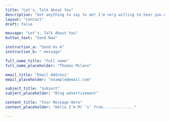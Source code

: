 ```yaml
---
title: "Let's, Talk About You"
description: "Got anything to say to me? I'm very willing to hear you out"
layout: "contact"
draft: false

message: "Let's, Talk About You"
button_text: "Send Now"

instruction_a: "Send Us A"
instruction_b: " message"

full_name_title: "Full name"
full_name_placeholder: "Thomas Milano"

email_title: "Email Address"
email_placeholder: "example@email.com"

subject_title: "Subject"
subject_placeholder: "Blog advertisement"

content_title: "Your Message Here"
content_placeholder: "Hello I’m Mr ‘x’ from.............."

---
```

